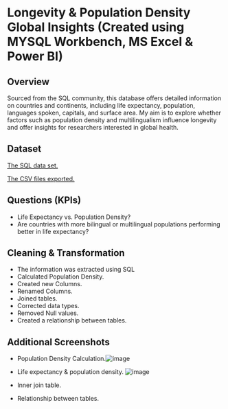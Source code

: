 # Longevity & Population Density Global Insights (Created using MYSQL Workbench, MS Excel & Power BI)

## Overview
Sourced from the SQL community, this database offers detailed information on countries and continents, including life expectancy, population, languages spoken, capitals, and surface area. My aim is to explore whether factors such as population density and multilingualism influence longevity and offer insights for researchers interested in global health.

## Dataset
<a href="https://github.com/JJAnalytics/Longevity-Population-Density-Global-Insights-/blob/main/sakila-data.sql">The SQL data set.</a>

<a href="https://github.com/JJAnalytics/Longevity-Population-Density-Global-Insights-/blob/main/Extracted%20Tables.xlsx">The CSV files exported.</a> 


## Questions (KPIs)
-	Life Expectancy vs. Population Density?
-	Are countries with more bilingual or multilingual populations performing better in life expectancy?

## Cleaning & Transformation
-	The information was extracted using SQL
-	Calculated Population Density.
-	Created new Columns.
-	Renamed Columns.
-	Joined tables.
-	Corrected data types.
-	Removed Null values.
-	Created a relationship between tables.

## Additional Screenshots
- Population Density Calculation.![image](https://github.com/user-attachments/assets/1040114d-2b8f-463f-b209-79d5405efa26)

- Life expectancy & population density.
  ![image](https://github.com/user-attachments/assets/c80fd37c-ec57-4dcf-ae15-0d221865d110)

- Inner join table.
- Relationship between tables.

